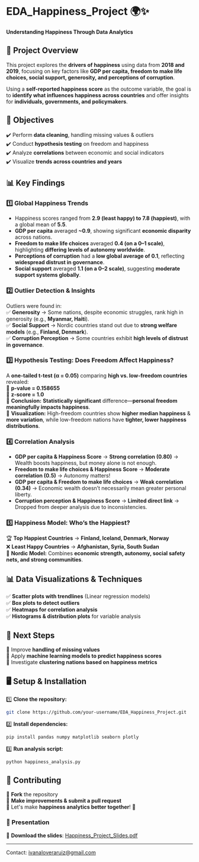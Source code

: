 # **EDA_Happiness_Project** 🌍✨  
**Understanding Happiness Through Data Analytics**  

## 📌 **Project Overview**  
This project explores the **drivers of happiness** using data from **2018 and 2019**, focusing on key factors like **GDP per capita, freedom to make life choices, social support, generosity, and perceptions of corruption**.  

Using a **self-reported happiness score** as the outcome variable, the goal is to **identify what influences happiness across countries** and offer insights for **individuals, governments, and policymakers**.  

## 🎯 **Objectives**  
✔️ Perform **data cleaning**, handling missing values & outliers  
✔️ Conduct **hypothesis testing** on freedom and happiness  
✔️ Analyze **correlations** between economic and social indicators  
✔️ Visualize **trends across countries and years**  

## 📊 **Key Findings**  
### **1️⃣ Global Happiness Trends**  
- Happiness scores ranged from **2.9 (least happy) to 7.8 (happiest)**, with a global mean of **5.5**.  
- **GDP per capita** averaged **~0.9**, showing significant **economic disparity** across nations.  
- **Freedom to make life choices** averaged **0.4 (on a 0–1 scale)**, highlighting **differing levels of autonomy worldwide**.  
- **Perceptions of corruption** had a **low global average of 0.1**, reflecting **widespread distrust in governance**.  
- **Social support** averaged **1.1 (on a 0–2 scale)**, suggesting **moderate support systems globally**.  

### **2️⃣ Outlier Detection & Insights**  
Outliers were found in:  
✅ **Generosity** → Some nations, despite economic struggles, rank high in generosity (e.g., **Myanmar, Haiti**).  
✅ **Social Support** → Nordic countries stand out due to **strong welfare models** (e.g., **Finland, Denmark**).  
✅ **Corruption Perception** → Some countries exhibit **high levels of distrust in governance**.  

### **3️⃣ Hypothesis Testing: Does Freedom Affect Happiness?**  
A **one-tailed t-test (α = 0.05)** comparing **high vs. low-freedom countries** revealed:  
📌 **p-value = 0.158655**  
📌 **z-score = 1.0**  
📌 **Conclusion:** **Statistically significant** difference—**personal freedom meaningfully impacts happiness**.  
📌 **Visualization:** High-freedom countries show **higher median happiness** & **more variation**, while low-freedom nations have **tighter, lower happiness distributions**.  

### **4️⃣ Correlation Analysis**  
- **GDP per capita & Happiness Score** → **Strong correlation (0.80)** → Wealth boosts happiness, but money alone is not enough.  
- **Freedom to make life choices & Happiness Score** → **Moderate correlation (0.5)** → Autonomy matters!  
- **GDP per capita & Freedom to make life choices** → **Weak correlation (0.34)** → Economic wealth doesn’t necessarily mean greater personal liberty.  
- **Corruption perception & Happiness Score** → **Limited direct link** → Dropped from deeper analysis due to inconsistencies.  

### **5️⃣ Happiness Model: Who’s the Happiest?**
🏆 **Top Happiest Countries** → **Finland, Iceland, Denmark, Norway**  
❌ **Least Happy Countries** → **Afghanistan, Syria, South Sudan**  
📌 **Nordic Model:** Combines **economic strength, autonomy, social safety nets, and strong communities**.  

## 📊 **Data Visualizations & Techniques**  
✅ **Scatter plots with trendlines** (Linear regression models)  
✅ **Box plots to detect outliers**  
✅ **Heatmaps for correlation analysis**  
✅ **Histograms & distribution plots** for variable analysis  

## 🚀 **Next Steps**  
🔹 Improve **handling of missing values**  
🔹 Apply **machine learning models to predict happiness scores**  
🔹 Investigate **clustering nations based on happiness metrics**  

## 🖥️ **Setup & Installation**  
1️⃣ **Clone the repository:**  
   ```bash
   git clone https://github.com/your-username/EDA_Happiness_Project.git
   ```
2️⃣ **Install dependencies:**  
   ```bash
   pip install pandas numpy matplotlib seaborn plotly
   ```
3️⃣ **Run analysis script:**  
   ```bash
   python happiness_analysis.py
   ```

## 🤝 **Contributing**  
🔹 **Fork** the repository  
🔹 **Make improvements & submit a pull request**  
🔹 Let's make **happiness analytics better together**! 🚀  

### 📜 Presentation
📎 **Download the slides**: [Happiness_Project_Slides.pdf](./Happiness_Project_Slides.pdf)

---
Contact: ivanaloveraruiz@gmail.com
